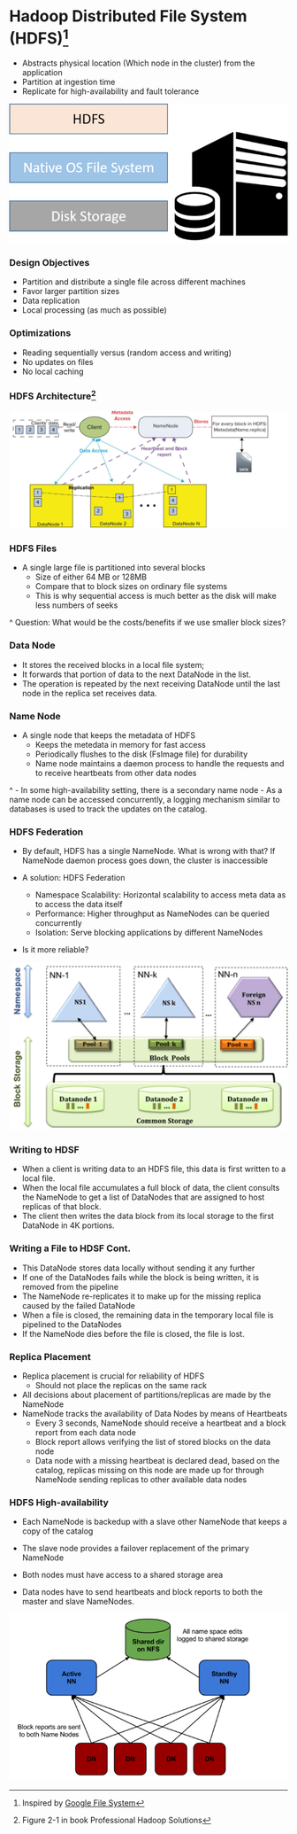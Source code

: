 # Hadoop Distributed File System (HDFS)[^12]

-   Abstracts physical location (Which node in the cluster) from the application
-   Partition at ingestion time
-   Replicate for high-availability and fault tolerance


[^12]: Inspired by [Google File System](https://static.googleusercontent.com/media/research.google.com/en/archive/gfs-sosp2003.pdf)

![right fit](./attachments/HDFS.png)

### Design Objectives
   -   Partition and distribute a single file across different machines
   -   Favor larger partition sizes
   -   Data replication
   -   Local processing (as much as possible)

### Optimizations
   -   Reading sequentially versus (random access and writing)
   -   No updates on files
   -   No local caching

### HDFS Architecture[^13]

![inline fit](./attachments/img0034.png)

[^13]: Figure 2-1 in book Professional Hadoop Solutions

### HDFS Files
-   A single large file is partitioned into several blocks
    -   Size of either 64 MB or 128MB
    -   Compare that to block sizes on ordinary file systems
    -   This is why sequential access is much better as the disk will make less numbers of seeks

^ Question: What would be the costs/benefits if we use smaller block sizes?

### Data Node
- It  stores the received blocks in a local file system;
- It forwards that portion of data to the next DataNode in the list.
-   The operation is repeated by the next receiving DataNode until the last node in the replica set receives data.

### Name Node

-   A single node that keeps the metadata of HDFS
    -   Keeps the metedata in memory for fast access
    -   Periodically flushes to the disk (FsImage file) for durability
    -   Name node maintains a daemon process to handle the requests and to receive heartbeats from other data nodes

^
    -   In some high-availability setting, there is a secondary name node
	- As a name node can be accessed concurrently, a logging mechanism similar to databases is used to track the updates on the catalog.

### HDFS Federation
-   By default, HDFS has a single NameNode. What is wrong with that? If NameNode daemon process goes down, the cluster is inaccessible

-   A solution: HDFS Federation

    -   Namespace Scalability: Horizontal scalability to access meta data as to access the data itself
    -   Performance: Higher throughput as NameNodes can be queried concurrently
    -   Isolation: Serve blocking applications by different NameNodes
-   Is it more reliable?

![right fit](./attachments/img0036.png)

### Writing to HDSF

-   When a client is writing data to an HDFS file, this data is first written to a local file.
-   When the local file accumulates a full block of data, the client consults the NameNode to get a list of DataNodes that are assigned to host replicas of that block.
-   The client then writes the data block from its local storage to the first DataNode in 4K portions.

### Writing a File to HDSF Cont.

-   This DataNode stores data locally without sending it any further
-   If one of the DataNodes fails while the block is being written, it is removed from the pipeline
-   The NameNode re-replicates it to make up for the missing replica caused by the failed DataNode
-   When a file is closed, the remaining data in the temporary local file is pipelined to the DataNodes
-   If the NameNode dies before the file is closed, the file is lost.

### Replica Placement

-   Replica placement is crucial for reliability of HDFS
    -   Should not place the replicas on the same rack
-   All decisions about placement of partitions/replicas are made by the NameNode
-   NameNode tracks the availability of Data Nodes by means of Heartbeats
    -   Every 3 seconds, NameNode should receive a heartbeat and a block report from each data node
    -   Block report allows verifying the list of stored blocks on the data node
    -   Data node with a missing heartbeat is declared dead, based on the catalog, replicas missing on this node are made up for through NameNode sending replicas to other available data nodes


### HDFS High-availability

-   Each NameNode is backedup with a slave other NameNode that keeps a copy of the catalog

-   The slave node provides a failover replacement of the primary NameNode

-   Both nodes must have access to a shared storage area

-   Data nodes have to send heartbeats and block reports to both the master and slave NameNodes.

![right fit](./attachments/img0037.png)

